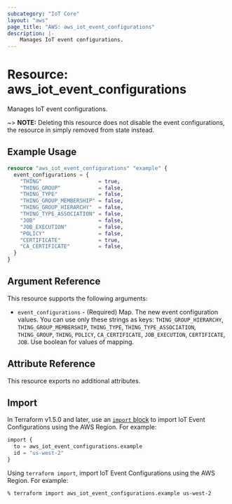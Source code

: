 ```yaml
---
subcategory: "IoT Core"
layout: "aws"
page_title: "AWS: aws_iot_event_configurations"
description: |-
    Manages IoT event configurations.
---
```


# Resource: aws_iot_event_configurations

Manages IoT event configurations.

~> **NOTE:** Deleting this resource does not disable the event configurations, the resource in simply removed from state instead.

## Example Usage

```terraform
resource "aws_iot_event_configurations" "example" {
  event_configurations = {
    "THING"                  = true,
    "THING_GROUP"            = false,
    "THING_TYPE"             = false,
    "THING_GROUP_MEMBERSHIP" = false,
    "THING_GROUP_HIERARCHY"  = false,
    "THING_TYPE_ASSOCIATION" = false,
    "JOB"                    = false,
    "JOB_EXECUTION"          = false,
    "POLICY"                 = false,
    "CERTIFICATE"            = true,
    "CA_CERTIFICATE"         = false,
  }
}
```

## Argument Reference

This resource supports the following arguments:

* `event_configurations` - (Required) Map. The new event configuration values. You can use only these strings as keys: `THING_GROUP_HIERARCHY`, `THING_GROUP_MEMBERSHIP`, `THING_TYPE`, `THING_TYPE_ASSOCIATION`, `THING_GROUP`, `THING`, `POLICY`, `CA_CERTIFICATE`, `JOB_EXECUTION`, `CERTIFICATE`, `JOB`. Use boolean for values of mapping.

## Attribute Reference

This resource exports no additional attributes.

## Import

In Terraform v1.5.0 and later, use an [`import` block](https://developer.hashicorp.com/terraform/language/import) to import IoT Event Configurations using the AWS Region. For example:

```terraform
import {
  to = aws_iot_event_configurations.example
  id = "us-west-2"
}
```

Using `terraform import`, import IoT Event Configurations using the AWS Region. For example:

```console
% terraform import aws_iot_event_configurations.example us-west-2
```
